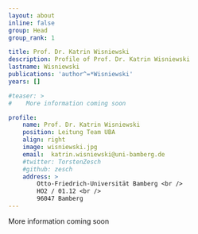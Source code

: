 ```yaml
---
layout: about
inline: false
group: Head
group_rank: 1

title: Prof. Dr. Katrin Wisniewski
description: Profile of Prof. Dr. Katrin Wisniewski
lastname: Wisniewski
publications: 'author^=*Wisniewski'
years: []

#teaser: >
#    More information coming soon

profile:
    name: Prof. Dr. Katrin Wisniewski
    position: Leitung Team UBA
    align: right
    image: wisniewski.jpg
    email:  katrin.wisniewski@uni-bamberg.de
    #twitter: TorstenZesch
    #github: zesch
    address: >
        Otto-Friedrich-Universität Bamberg <br />
        HO2 / 01.12 <br />
        96047 Bamberg
---
```


More information coming soon

